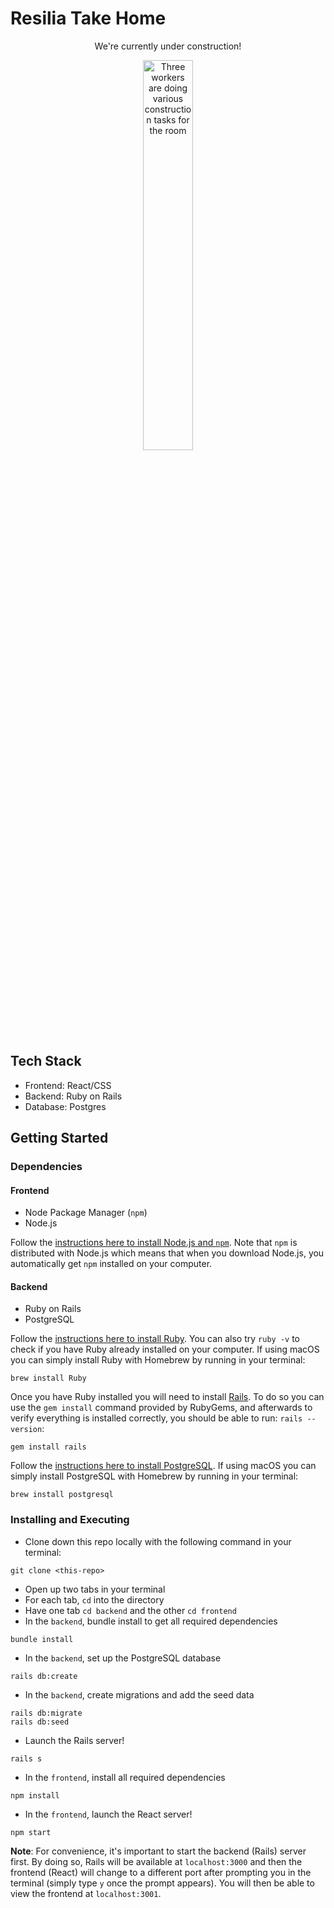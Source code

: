 # Resilia Take Home

<p align=center>We're currently under construction!</p>

<p align=center>
  <img src="https://media.giphy.com/media/5t20H3tq99Y1DYFuEX/giphy.gif" alt="Three workers are doing various construction tasks for the room" width=40% />
</p>

## Tech Stack

- Frontend: React/CSS
- Backend: Ruby on Rails
- Database: Postgres

## Getting Started

### Dependencies

#### Frontend

- Node Package Manager (`npm`)
- Node.js

Follow the [instructions here to install Node.js and `npm`](https://nodejs.org/en/). Note that `npm` is distributed with Node.js which means that when you download Node.js, you automatically get `npm` installed on your computer.

#### Backend

- Ruby on Rails
- PostgreSQL

Follow the [instructions here to install Ruby](https://www.ruby-lang.org/en/documentation/installation/). You can also try `ruby -v` to check if you have Ruby already installed on your computer. If using macOS you can simply install Ruby with Homebrew by running in your terminal:

```
brew install Ruby
```

Once you have Ruby installed you will need to install [Rails](https://guides.rubyonrails.org/v5.0/getting_started.html#installing-rails). To do so you can use the `gem install` command provided by RubyGems, and afterwards to verify everything is installed correctly, you should be able to run: `rails --version`:

```
gem install rails
```

Follow the [instructions here to install PostgreSQL](https://www.postgresql.org/download/). If using macOS you can simply install PostgreSQL with Homebrew by running in your terminal:

```
brew install postgresql
```

### Installing and Executing

- Clone down this repo locally with the following command in your terminal:

```
git clone <this-repo>
```

- Open up two tabs in your terminal
- For each tab, `cd` into the directory
- Have one tab `cd backend` and the other `cd frontend`
- In the `backend`, bundle install to get all required dependencies

```
bundle install
```

- In the `backend`, set up the PostgreSQL database

```
rails db:create
```

- In the `backend`, create migrations and add the seed data

```
rails db:migrate
rails db:seed
```

- Launch the Rails server!

```
rails s
```

- In the `frontend`, install all required dependencies

```
npm install
```

- In the `frontend`, launch the React server!

```
npm start
```

**Note**: For convenience, it's important to start the backend (Rails) server first. By doing so, Rails will be available at `localhost:3000` and then the frontend (React) will change to a different port after prompting you in the terminal (simply type `y` once the prompt appears). You will then be able to view the frontend at `localhost:3001`.
